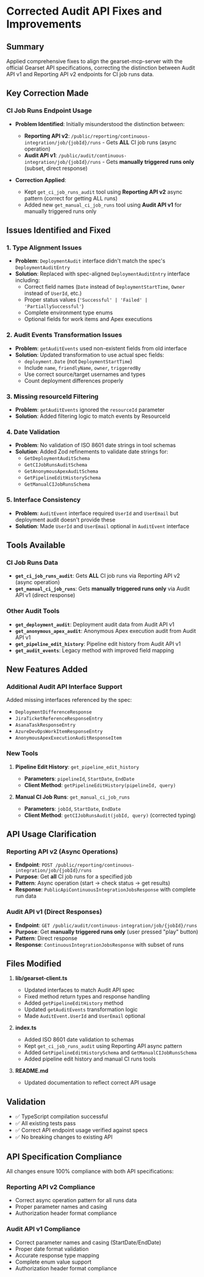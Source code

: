# Corrected Audit API Fixes and Improvements

## Summary

Applied comprehensive fixes to align the gearset-mcp-server with the official Gearset API specifications, correcting the distinction between Audit API v1 and Reporting API v2 endpoints for CI job runs data.

## Key Correction Made

### CI Job Runs Endpoint Usage

- **Problem Identified**: Initially misunderstood the distinction between:
  - **Reporting API v2**: `/public/reporting/continuous-integration/job/{jobId}/runs` - Gets **ALL** CI job runs (async operation)
  - **Audit API v1**: `/public/audit/continuous-integration/job/{jobId}/runs` - Gets **manually triggered runs only** (subset, direct response)

- **Correction Applied**:
  - Kept `get_ci_job_runs_audit` tool using **Reporting API v2** async pattern (correct for getting ALL runs)
  - Added new `get_manual_ci_job_runs` tool using **Audit API v1** for manually triggered runs only

## Issues Identified and Fixed

### 1. Type Alignment Issues

- **Problem**: `DeploymentAudit` interface didn't match the spec's `DeploymentAuditEntry`
- **Solution**: Replaced with spec-aligned `DeploymentAuditEntry` interface including:
  - Correct field names (`Date` instead of `DeploymentStartTime`, `Owner` instead of `UserId`, etc.)
  - Proper status values (`'Successful' | 'Failed' | 'PartiallySuccessful'`)
  - Complete environment type enums
  - Optional fields for work items and Apex executions

### 2. Audit Events Transformation Issues

- **Problem**: `getAuditEvents` used non-existent fields from old interface
- **Solution**: Updated transformation to use actual spec fields:
  - `deployment.Date` (not `DeploymentStartTime`)
  - Include `name`, `friendlyName`, `owner`, `triggeredBy`
  - Use correct source/target usernames and types
  - Count deployment differences properly

### 3. Missing resourceId Filtering

- **Problem**: `getAuditEvents` ignored the `resourceId` parameter
- **Solution**: Added filtering logic to match events by ResourceId

### 4. Date Validation

- **Problem**: No validation of ISO 8601 date strings in tool schemas
- **Solution**: Added Zod refinements to validate date strings for:
  - `GetDeploymentAuditSchema`
  - `GetCIJobRunsAuditSchema`
  - `GetAnonymousApexAuditSchema`
  - `GetPipelineEditHistorySchema`
  - `GetManualCIJobRunsSchema`

### 5. Interface Consistency

- **Problem**: `AuditEvent` interface required `UserId` and `UserEmail` but deployment audit doesn't provide these
- **Solution**: Made `UserId` and `UserEmail` optional in `AuditEvent` interface

## Tools Available

### CI Job Runs Data

- **`get_ci_job_runs_audit`**: Gets **ALL** CI job runs via Reporting API v2 (async operation)
- **`get_manual_ci_job_runs`**: Gets **manually triggered runs only** via Audit API v1 (direct response)

### Other Audit Tools

- **`get_deployment_audit`**: Deployment audit data from Audit API v1
- **`get_anonymous_apex_audit`**: Anonymous Apex execution audit from Audit API v1
- **`get_pipeline_edit_history`**: Pipeline edit history from Audit API v1
- **`get_audit_events`**: Legacy method with improved field mapping

## New Features Added

### Additional Audit API Interface Support

Added missing interfaces referenced by the spec:

- `DeploymentDifferenceResponse`
- `JiraTicketReferenceResponseEntry`
- `AsanaTaskResponseEntry`
- `AzureDevOpsWorkItemResponseEntry`
- `AnonymousApexExecutionAuditResponseItem`

### New Tools

1. **Pipeline Edit History**: `get_pipeline_edit_history`
   - **Parameters**: `pipelineId`, `StartDate`, `EndDate`
   - **Client Method**: `getPipelineEditHistory(pipelineId, query)`

2. **Manual CI Job Runs**: `get_manual_ci_job_runs`
   - **Parameters**: `jobId`, `StartDate`, `EndDate`
   - **Client Method**: `getCIJobRunsAudit(jobId, query)` (corrected typing)

## API Usage Clarification

### Reporting API v2 (Async Operations)

- **Endpoint**: `POST /public/reporting/continuous-integration/job/{jobId}/runs`
- **Purpose**: Get **all** CI job runs for a specified job
- **Pattern**: Async operation (start → check status → get results)
- **Response**: `PublicApiContinuousIntegrationJobsResponse` with complete run data

### Audit API v1 (Direct Responses)

- **Endpoint**: `GET /public/audit/continuous-integration/job/{jobId}/runs`
- **Purpose**: Get **manually triggered runs only** (user pressed "play" button)
- **Pattern**: Direct response
- **Response**: `ContinuousIntegrationJobsResponse` with subset of runs

## Files Modified

1. **lib/gearset-client.ts**
   - Updated interfaces to match Audit API spec
   - Fixed method return types and response handling
   - Added `getPipelineEditHistory` method
   - Updated `getAuditEvents` transformation logic
   - Made `AuditEvent.UserId` and `UserEmail` optional

2. **index.ts**
   - Added ISO 8601 date validation to schemas
   - Kept `get_ci_job_runs_audit` using Reporting API async pattern
   - Added `GetPipelineEditHistorySchema` and `GetManualCIJobRunsSchema`
   - Added pipeline edit history and manual CI runs tools

3. **README.md**
   - Updated documentation to reflect correct API usage

## Validation

- ✅ TypeScript compilation successful
- ✅ All existing tests pass
- ✅ Correct API endpoint usage verified against specs
- ✅ No breaking changes to existing API

## API Specification Compliance

All changes ensure 100% compliance with both API specifications:

### Reporting API v2 Compliance

- Correct async operation pattern for all runs data
- Proper parameter names and casing
- Authorization header format compliance

### Audit API v1 Compliance

- Correct parameter names and casing (StartDate/EndDate)
- Proper date format validation
- Accurate response type mapping
- Complete enum value support
- Authorization header format compliance
